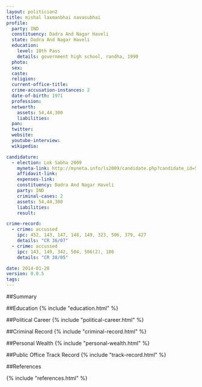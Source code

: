 ```yaml
---
layout: politician2
title: mishal laxmanbhai navasubhai
profile: 
  party: IND
  constituency: Dadra And Nagar Haveli
  state: Dadra And Nagar Haveli
  education: 
    level: 10th Pass
    details: government high school, randha, 1990
  photo: 
  sex: 
  caste: 
  religion: 
  current-office-title: 
  crime-accusation-instances: 2
  date-of-birth: 1971
  profession: 
  networth: 
    assets: 54,44,300
    liabilities: 
  pan: 
  twitter: 
  website: 
  youtube-interview: 
  wikipedia: 

candidature: 
  - election: Lok Sabha 2009
    myneta-link: http://myneta.info/ls2009/candidate.php?candidate_id=5744
    affidavit-link: 
    expenses-link: 
    constituency: Dadra And Nagar Haveli 
    party: IND
    criminal-cases: 2
    assets: 54,44,300
    liabilities: 
    result:  

crime-record: 
  - crime: accussed
    ipc: 452, 143, 147, 148, 149, 323, 506, 379, 427
    details: "CR 36/07" 
  - crime: accussed
    ipc: 143, 149, 342, 504, 506(2), 186
    details: "CR 38/05" 

date: 2014-01-28
version: 0.0.5
tags: 
---
```

##Summary


##Education
{% include "education.html" %}


##Political Career
{% include "political-career.html" %}


##Criminal Record
{% include "criminal-record.html" %}


##Personal Wealth
{% include "personal-wealth.html" %}


##Public Office Track Record
{% include "track-record.html" %}


##References


{% include "references.html" %}
